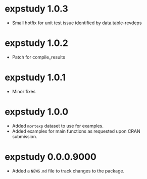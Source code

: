# expstudy 1.0.3

* Small hotfix for unit test issue identified by data.table-revdeps 

# expstudy 1.0.2

* Patch for compile_results

# expstudy 1.0.1

* Minor fixes

# expstudy 1.0.0

* Added `mortexp` dataset to use for examples.
* Added examples for main functions as requested upon CRAN submission.

# expstudy 0.0.0.9000

* Added a `NEWS.md` file to track changes to the package.
